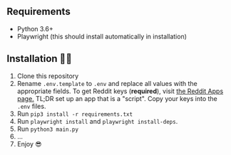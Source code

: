 
## Requirements

- Python 3.6+
- Playwright (this should install automatically in installation)

## Installation 👩‍💻

1. Clone this repository
2. Rename `.env.template` to `.env` and replace all values with the appropriate fields. To get Reddit keys (**required**), visit [the Reddit Apps page.](https://www.reddit.com/prefs/apps) TL;DR set up an app that is a "script". Copy your keys into the `.env` files.
3. Run `pip3 install -r requirements.txt`
4. Run `playwright install` and `playwright install-deps`.
5. Run `python3 main.py`
6. ...
7. Enjoy 😎
